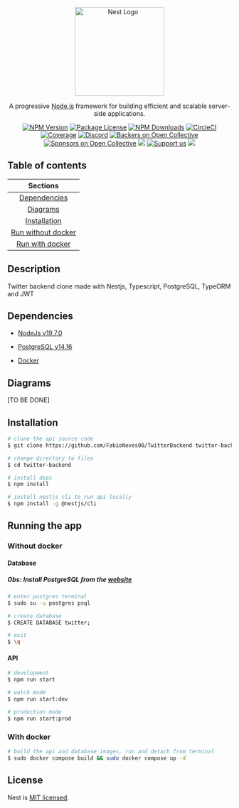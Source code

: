 <p align="center">
  <a href="http://nestjs.com/" target="blank"><img src="https://nestjs.com/img/logo-small.svg" width="200" alt="Nest Logo" /></a>
</p>

[circleci-image]: https://img.shields.io/circleci/build/github/nestjs/nest/master?token=abc123def456
[circleci-url]: https://circleci.com/gh/nestjs/nest

  <p align="center">A progressive <a href="http://nodejs.org" target="_blank">Node.js</a> framework for building efficient and scalable server-side applications.</p>
    <p align="center">
<a href="https://www.npmjs.com/~nestjscore" target="_blank"><img src="https://img.shields.io/npm/v/@nestjs/core.svg" alt="NPM Version" /></a>
<a href="https://www.npmjs.com/~nestjscore" target="_blank"><img src="https://img.shields.io/npm/l/@nestjs/core.svg" alt="Package License" /></a>
<a href="https://www.npmjs.com/~nestjscore" target="_blank"><img src="https://img.shields.io/npm/dm/@nestjs/common.svg" alt="NPM Downloads" /></a>
<a href="https://circleci.com/gh/nestjs/nest" target="_blank"><img src="https://img.shields.io/circleci/build/github/nestjs/nest/master" alt="CircleCI" /></a>
<a href="https://coveralls.io/github/nestjs/nest?branch=master" target="_blank"><img src="https://coveralls.io/repos/github/nestjs/nest/badge.svg?branch=master#9" alt="Coverage" /></a>
<a href="https://discord.gg/G7Qnnhy" target="_blank"><img src="https://img.shields.io/badge/discord-online-brightgreen.svg" alt="Discord"/></a>
<a href="https://opencollective.com/nest#backer" target="_blank"><img src="https://opencollective.com/nest/backers/badge.svg" alt="Backers on Open Collective" /></a>
<a href="https://opencollective.com/nest#sponsor" target="_blank"><img src="https://opencollective.com/nest/sponsors/badge.svg" alt="Sponsors on Open Collective" /></a>
  <a href="https://paypal.me/kamilmysliwiec" target="_blank"><img src="https://img.shields.io/badge/Donate-PayPal-ff3f59.svg"/></a>
    <a href="https://opencollective.com/nest#sponsor"  target="_blank"><img src="https://img.shields.io/badge/Support%20us-Open%20Collective-41B883.svg" alt="Support us"></a>
  <a href="https://twitter.com/nestframework" target="_blank"><img src="https://img.shields.io/twitter/follow/nestframework.svg?style=social&label=Follow"></a>
</p>
  <!--[![Backers on Open Collective](https://opencollective.com/nest/backers/badge.svg)](https://opencollective.com/nest#backer)
  [![Sponsors on Open Collective](https://opencollective.com/nest/sponsors/badge.svg)](https://opencollective.com/nest#sponsor)-->


## Table of contents
| Sections |
|:-:|
| [Dependencies](#dependencies) |
| [Diagrams](#diagrams) |
| [Installation](#installation) |
| [Run without docker](#without-docker) |
| [Run with docker](#with-docker) |

## Description

Twitter backend clone made with Nestjs, Typescript, PostgreSQL, TypeORM and JWT

## Dependencies

- [NodeJs v19.7.0](https://nodejs.org/en/download)

- [PostgreSQL v14.16](https://www.postgresql.org/download/)
- [Docker](https://docs.docker.com/desktop/)

## Diagrams

[TO BE DONE]

## Installation

```bash
# clone the api source code
$ git clone https://github.com/FabioNeves00/TwitterBackend twitter-backend

# change directory to files
$ cd twitter-backend

# install deps
$ npm install

# install nestjs cli to run api locally
$ npm install -g @nestjs/cli
```

## Running the app
### Without docker
#### Database
##### Obs: Install PostgreSQL from the [website](#Dependencies)
```bash
# enter postgres terminal
$ sudo su -u postgres psql

# create database
$ CREATE DATABASE twitter;

# exit
$ \q
```
#### API
```bash
# development
$ npm run start

# watch mode
$ npm run start:dev

# production mode
$ npm run start:prod
```

### With docker

```bash
# build the api and database images, run and detach from terminal
$ sudo docker compose build && sudo docker compose up -d
```

## License

Nest is [MIT licensed](LICENSE).

